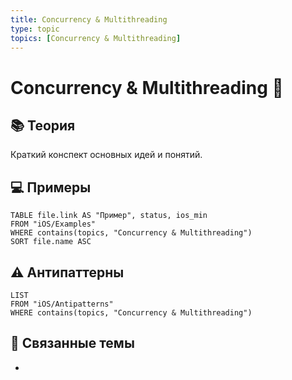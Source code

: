 ```yaml
---
title: Concurrency & Multithreading
type: topic
topics: [Concurrency & Multithreading]
---
```


# Concurrency & Multithreading 🚀

## 📚 Теория
Краткий конспект основных идей и понятий.

## 💻 Примеры
```dataview
TABLE file.link AS "Пример", status, ios_min
FROM "iOS/Examples"
WHERE contains(topics, "Concurrency & Multithreading")
SORT file.name ASC
```

## ⚠️ Антипаттерны
```dataview
LIST
FROM "iOS/Antipatterns"
WHERE contains(topics, "Concurrency & Multithreading")
```

## 🔗 Связанные темы
- 
